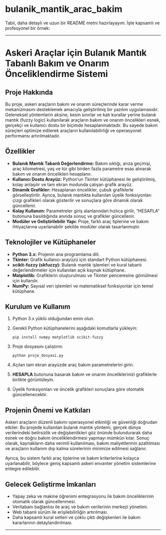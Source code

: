 # bulanik_mantik_arac_bakim
Tabii, daha detaylı ve uzun bir README metni hazırlayayım. İşte kapsamlı ve profesyonel bir örnek:

---

# Askeri Araçlar için Bulanık Mantık Tabanlı Bakım ve Onarım Önceliklendirme Sistemi

## Proje Hakkında

Bu proje, askeri araçların bakım ve onarım süreçlerinde karar verme mekanizmasını desteklemek amacıyla geliştirilmiş bir yazılım uygulamasıdır. Geleneksel yöntemlerin aksine, kesin sınırlar ve katı kurallar yerine bulanık mantık (fuzzy logic) kullanılarak araçların bakım ve onarım öncelikleri esnek, gerçekçi ve kullanıcı dostu bir biçimde hesaplanmaktadır. Bu sayede bakım süreçleri optimize edilerek araçların kullanılabilirliği ve operasyonel performansı artırılmaktadır.

## Özellikler

* **Bulanık Mantık Tabanlı Değerlendirme:** Bakım sıklığı, arıza geçmişi, araç kilometresi, yaş ve tür gibi birden fazla parametre esas alınarak bakım ve onarım öncelikleri hesaplanır.
* **Kullanıcı Dostu Arayüz:** Python’un Tkinter kütüphanesi ile geliştirilmiş, kolay anlaşılır ve tam ekran modunda çalışan grafik arayüz.
* **Dinamik Grafikler:** Hesaplanan öncelikler, çubuk grafiklerle görselleştirilir. Ayrıca, bulanık mantıkta kullanılan üyelik fonksiyonları çizgi grafikleri olarak gösterilir ve sonuçlara göre dinamik olarak güncellenir.
* **Kolay Kullanım:** Parametreler giriş alanlarından hızlıca girilir, “HESAPLA” butonuna basıldığında anında sonuç ve grafikler güncellenir.
* **Modüler ve Geliştirilebilir Yapı:** Proje, farklı araç tiplerine ve bakım ihtiyaçlarına uyarlanabilir şekilde modüler olarak tasarlanmıştır.

## Teknolojiler ve Kütüphaneler

* **Python 3.x:** Projenin ana programlama dili.
* **Tkinter:** Grafik kullanıcı arayüzü için standart Python kütüphanesi.
* **scikit-fuzzy (skfuzzy):** Bulanık mantık işlemleri ve kural tabanlı değerlendirmeler için kullanılan açık kaynak kütüphane.
* **Matplotlib:** Grafiklerin oluşturulması ve Tkinter penceresine gömülmesi için kullanılır.
* **NumPy:** Sayısal veri işlemleri ve matematiksel fonksiyonlar için temel kütüphane.

## Kurulum ve Kullanım

1. Python 3.x yüklü olduğundan emin olun.
2. Gerekli Python kütüphanelerini aşağıdaki komutlarla yükleyin:

   ```
   pip install numpy matplotlib scikit-fuzzy
   ```
3. Proje dosyasını çalıştırın:

   ```
   python proje_dosyasi.py
   ```
4. Açılan tam ekran arayüzde araç bakım parametrelerini girin.
5. **HESAPLA** butonuna basarak bakım ve onarım önceliklerinizi grafiklerle birlikte görüntüleyin.
6. Üyelik fonksiyonları ve öncelik grafikleri sonuçlara göre otomatik güncellenecektir.

## Projenin Önemi ve Katkıları

Askeri araçların düzenli bakımı operasyonel etkinliği ve güvenliği doğrudan etkiler. Bu projede kullanılan bulanık mantık yöntemi, gerçek dünya verilerindeki belirsizlik ve değişkenlikleri göz önünde bulundurarak daha esnek ve doğru bakım önceliklendirmesi yapmayı mümkün kılar. Sonuç olarak, kaynakların daha verimli kullanılması, bakım maliyetlerinin azaltılması ve araçların kullanım dışı kalma sürelerinin minimize edilmesi sağlanır.

Ayrıca, bu sistem farklı araç tiplerine ve bakım kriterlerine kolayca uyarlanabilir, böylece geniş kapsamlı askeri envanter yönetim sistemlerine entegre edilebilir.

## Gelecek Geliştirme İmkanları

* Yapay zeka ve makine öğrenimi entegrasyonu ile bakım önceliklerinin otomatik olarak güncellenmesi.
* Veritabanı bağlantısı ile araç ve bakım verilerinin merkezi yönetimi.
* Web tabanlı sürüm ile erişilebilirliğin artırılması.
* Daha kapsamlı kural setleri ve çoklu çıktı değişkenleri ile bakım kararlarının detaylandırılması.

---
